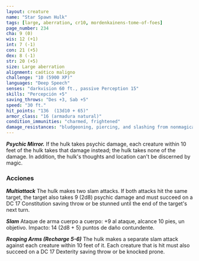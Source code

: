```yaml
---
layout: creature
name: "Star Spawn Hulk"
tags: [large, aberration, cr10, mordenkainens-tome-of-foes]
page_number: 234
cha: 9 (0)
wis: 12 (+1)
int: 7 (-1)
con: 21 (+5)
dex: 8 (-1)
str: 20 (+5)
size: Large aberration
alignment: caótico maligno
challenge: "10 (5900 XP)"
languages: "Deep Speech"
senses: "darkvision 60 ft., passive Perception 15"
skills: "Percepción +5"
saving_throws: "Des +3, Sab +5"
speed: "30 ft."
hit_points: "136  (13d10 + 65)"
armor_class: "16 (armadura natural)"
condition_immunities: "charmed, frightened"
damage_resistances: "bludgeoning, piercing, and slashing from nonmagical attacks"
---
```


***Psychic Mirror.*** If the hulk takes psychic damage, each creature within 10 feet of the hulk takes that damage instead; the hulk takes none of the damage. In addition, the hulk's thoughts and location can't be discerned by magic.

### Acciones

***Multiattack*** The hulk makes two slam attacks. If both attacks hit the same target, the target also takes 9 (2d8) psychic damage and must succeed on a DC 17 Constitution saving throw or be stunned until the end of the target's next turn.

***Slam*** Ataque de arma cuerpo a cuerpo: +9 al ataque, alcance 10 pies, un objetivo. Impacto: 14 (2d8 + 5) puntos de daño contundente.

***Reaping Arms (Recharge 5-6)*** The hulk makes a separate slam attack against each creature within 10 feet of it. Each creature that is hit must also succeed on a DC 17 Dexterity saving throw or be knocked prone.